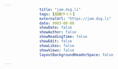 ---
                title: "jam.dsg.li"
                tags: [組織サイト]
                externalUrl: "https://jam.dsg.li"
                date: 9983-08-08
                showDate: false
                showAuthor: false
                showReadingTime: false
                showEdit: false
                showLikes: false
                showViews: false
                layoutBackgroundHeaderSpace: false
                ---

